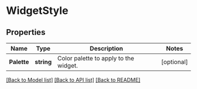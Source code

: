 # WidgetStyle

## Properties

Name | Type | Description | Notes
------------ | ------------- | ------------- | -------------
**Palette** | **string** | Color palette to apply to the widget. | [optional] 

[[Back to Model list]](../README.md#documentation-for-models) [[Back to API list]](../README.md#documentation-for-api-endpoints) [[Back to README]](../README.md)


